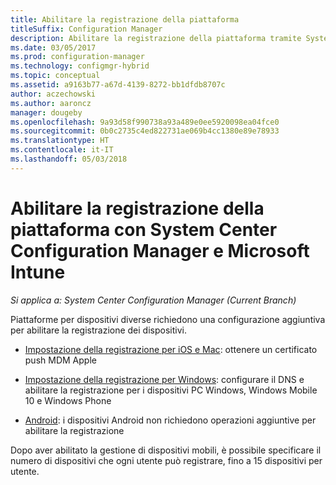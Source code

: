 ```yaml
---
title: Abilitare la registrazione della piattaforma
titleSuffix: Configuration Manager
description: Abilitare la registrazione della piattaforma tramite System Center Configuration Manager e Microsoft Intune.
ms.date: 03/05/2017
ms.prod: configuration-manager
ms.technology: configmgr-hybrid
ms.topic: conceptual
ms.assetid: a9163b77-a67d-4139-8272-bb1dfdb8707c
author: aczechowski
ms.author: aaroncz
manager: dougeby
ms.openlocfilehash: 9a93d58f990738a93a489e0ee5920098ea04fce0
ms.sourcegitcommit: 0b0c2735c4ed822731ae069b4cc1380e89e78933
ms.translationtype: HT
ms.contentlocale: it-IT
ms.lasthandoff: 05/03/2018
---
```

# <a name="enable-platform-enrollment-with-system-center-configuration-manager-and-microsoft-intune"></a>Abilitare la registrazione della piattaforma con System Center Configuration Manager e Microsoft Intune

*Si applica a: System Center Configuration Manager (Current Branch)*

Piattaforme per dispositivi diverse richiedono una configurazione aggiuntiva per abilitare la registrazione dei dispositivi.
  - [Impostazione della registrazione per iOS e Mac](enroll-hybrid-ios-mac.md): ottenere un certificato push MDM Apple

  - [Impostazione della registrazione per Windows](enroll-hybrid-windows.md): configurare il DNS e abilitare la registrazione per i dispositivi PC Windows, Windows Mobile 10 e Windows Phone

  - [Android](enroll-hybrid-android.md): i dispositivi Android non richiedono operazioni aggiuntive per abilitare la registrazione

Dopo aver abilitato la gestione di dispositivi mobili, è possibile specificare il numero di dispositivi che ogni utente può registrare, fino a 15 dispositivi per utente.
